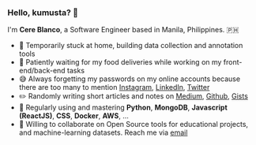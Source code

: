 ### Hello, kumusta? 👋

I'm **Cere Blanco**, a Software Engineer based in Manila, Philippines. 🇵🇭

- 🏡 Temporarily stuck at home, building data collection and annotation tools
- 🍔 Patiently waiting for my food deliveries while working on my front-end/back-end tasks
- 😅 Always forgetting my passwords on my online accounts because there are too many to mention [Instagram](https://www.instagram.com/cere.blanco/), [LinkedIn](https://linkedin.com/in/mssblanco), [Twitter](https://twitter.com/cereblanco)
- ✏️ Randomly writing short articles and notes on [Medium](https://medium.com/@cereblanco), [Github](https://github.com/cereblanco/todayilearned), [Gists](https://gist.github.com/cereblanco/)
- 🧰 Regularly using and mastering **Python**, **MongoDB**, **Javascript (ReactJS)**, **CSS**, **Docker**, **AWS**, ...
- 🤝 Willing to collaborate on Open Source tools for educational projects, and machine-learning datasets. Reach me via [email](mailto:cereblanco@gmail.com)
